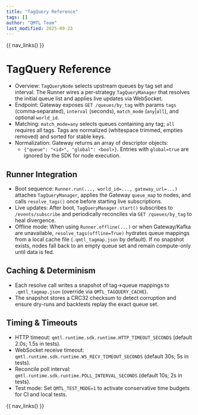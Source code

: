 ```yaml
---
title: "TagQuery Reference"
tags: []
author: "QMTL Team"
last_modified: 2025-09-23
---
```


{{ nav_links() }}

# TagQuery Reference

- Overview: `TagQueryNode` selects upstream queues by tag set and interval. The Runner wires a per‑strategy `TagQueryManager` that resolves the initial queue list and applies live updates via WebSocket.
- Endpoint: Gateway exposes `GET /queues/by_tag` with params `tags` (comma‑separated), `interval` (seconds), `match_mode` (`any`|`all`), and optional `world_id`.
- Matching: `match_mode=any` selects queues containing any tag; `all` requires all tags. Tags are normalized (whitespace trimmed, empties removed) and sorted for stable keys.
- Normalization: Gateway returns an array of descriptor objects:
  - `{"queue": "<id>", "global": <bool>}`. Entries with `global=true` are ignored by the SDK for node execution.

## Runner Integration

- Boot sequence: `Runner.run(..., world_id=..., gateway_url=...)` attaches `TagQueryManager`, applies the Gateway `queue_map` to nodes, and calls `resolve_tags()` once before starting live subscriptions.
- Live updates: After boot, `TagQueryManager.start()` subscribes to `/events/subscribe` and periodically reconciles via `GET /queues/by_tag` to heal divergence.
- Offline mode: When using `Runner.offline(...)` or when Gateway/Kafka are unavailable, `resolve_tags(offline=True)` hydrates queue mappings from a local cache file (`.qmtl_tagmap.json` by default). If no snapshot exists, nodes fall back to an empty queue set and remain compute-only until data is fed.

## Caching & Determinism

- Each resolve call writes a snapshot of tag→queue mappings to `.qmtl_tagmap.json` (override via `QMTL_TAGQUERY_CACHE`).
- The snapshot stores a CRC32 checksum to detect corruption and ensure dry-runs and backtests replay the exact queue set.

## Timing & Timeouts

- HTTP timeout: `qmtl.runtime.sdk.runtime.HTTP_TIMEOUT_SECONDS` (default 2.0s; 1.5s in tests).
- WebSocket receive timeout: `qmtl.runtime.sdk.runtime.WS_RECV_TIMEOUT_SECONDS` (default 30s; 5s in tests).
- Reconcile poll interval: `qmtl.runtime.sdk.runtime.POLL_INTERVAL_SECONDS` (default 10s; 2s in tests).
- Test mode: Set `QMTL_TEST_MODE=1` to activate conservative time budgets for CI and local tests.

{{ nav_links() }}

